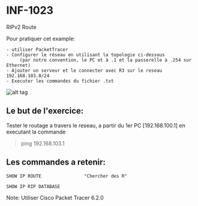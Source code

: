 # INF-1023

RIPv2 Route

Pour pratiquer cet example:
```
- utiliser PacketTracer
- Configurer le réseau en utilisant la topologie ci-dessous 
     (par notre convention, le PC et à .1 et la passerelle à .254 sur Ethernet)
- Ajouter un serveur et le connecter avec R3 sur le reseau 192.168.103.0/24 
- Executer les commandes du fichier .txt
```
![alt tag](https://github.com/CollegeBoreal/INF1021-16H/blob/master/5.RIPv2Route/RIPv2Route.png)

## Le but de l'exercice:

Tester le routage a travers le reseau, a partir du 1er PC [192.168.100.1] en executant la commande

> ping 192.168.103.1 

## Les commandes a retenir:

```
SHOW IP ROUTE                "Chercher des R"

SHOW IP RIP DATABASE
```

Note: Utiliser Cisco Packet Tracer 6.2.0

